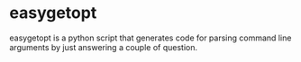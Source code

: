 easygetopt
==========

easygetopt is a python script that generates code for parsing command line arguments by just answering a couple of question.
